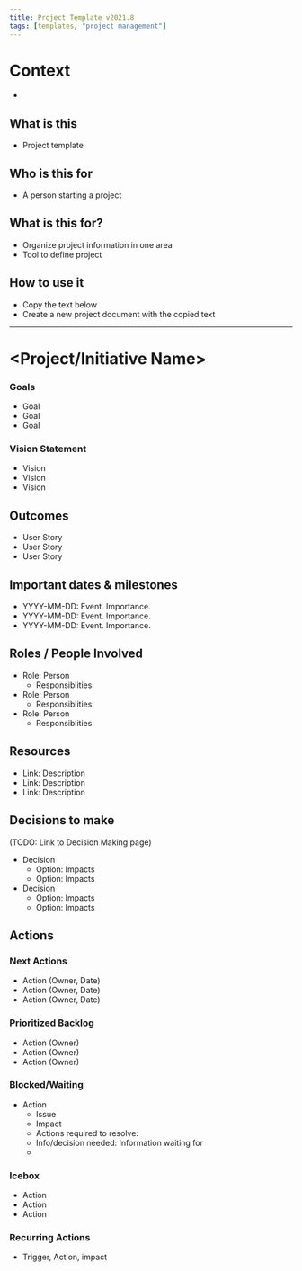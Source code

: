 ```yaml
---
title: Project Template v2021.8
tags: [templates, "project management"]
---
```


# Context
- 

## What is this
- Project template

## Who is this for
- A person starting a project

## What is this for?
- Organize project information in one area
- Tool to define project

## How to use it
- Copy the text below
- Create a new project document with the copied text

----

# <Project/Initiative Name>

### Goals
- Goal
- Goal
- Goal

### Vision Statement
- Vision
- Vision
- Vision


## Outcomes
- User Story
- User Story
- User Story

## Important dates & milestones
- YYYY-MM-DD: Event. Importance.
- YYYY-MM-DD: Event. Importance.
- YYYY-MM-DD: Event. Importance.

## Roles / People Involved
- Role: Person
    - Responsiblities: 
- Role: Person
    - Responsiblities: 
- Role: Person
    - Responsiblities: 

## Resources
- Link: Description
- Link: Description
- Link: Description

## Decisions to make
(TODO: Link to Decision Making page)

- Decision
    - Option: Impacts
    - Option: Impacts
- Decision
    - Option: Impacts
    - Option: Impacts

## Actions

### Next Actions
- Action (Owner, Date)
- Action (Owner, Date)
- Action (Owner, Date)

### Prioritized Backlog
- Action (Owner)
- Action (Owner)
- Action (Owner)

### Blocked/Waiting
- Action
    - Issue
    - Impact
    - Actions required to resolve:
    - Info/decision needed: Information waiting for
    - 
    
### Icebox
- Action
- Action
- Action

### Recurring Actions
- Trigger, Action, impact


